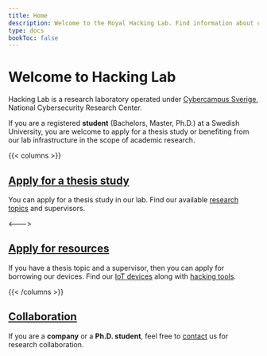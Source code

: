 ```yaml
---
title: Home
description: Welcome to the Royal Hacking Lab. Find information about current research projects and available resources.
type: docs
bookToc: false
---
```


# Welcome to Hacking Lab

Hacking Lab is a research laboratory operated under [Cybercampus Sverige](https://www.cybercampus.se/), National Cybersecurity Research Center.

If you are a registered **student** (Bachelors, Master, Ph.D.) at a Swedish University, you are welcome to apply for a thesis study or benefiting from our lab infrastructure in the scope of academic research.

{{< columns >}}
## [Apply for a thesis study](docs/thesis/)

You can apply for a thesis study in our lab. 
Find our available [research topics](docs/thesis/) and supervisors.

<--->

## [Apply for resources](docs/resources/)

If you have a thesis topic and a supervisor, then you can apply for borrowing our devices. 
Find our [IoT devices](docs/resources/#iot-devices) along with [hacking tools](docs/resources/#hacking-tools). 

{{< /columns >}}

## [Collaboration](docs/contact/)

If you are a **company** or a **Ph.D. student**, feel free to [contact](docs/contact/) us for research collaboration.
